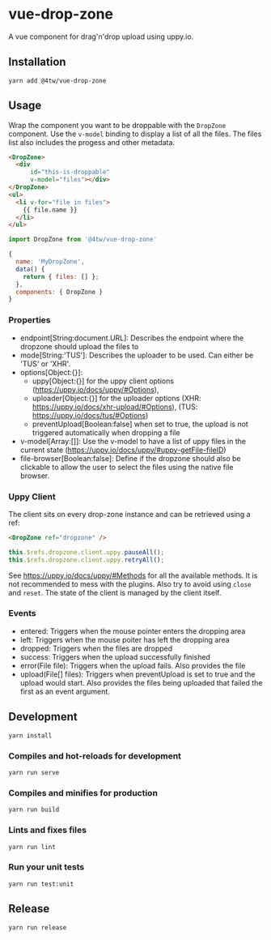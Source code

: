 # vue-drop-zone

A vue component for drag'n'drop upload using uppy.io.

## Installation

```
yarn add @4tw/vue-drop-zone
```

## Usage

Wrap the component you want to be droppable with the `DropZone` component.
Use the `v-model` binding to display a list of all the files.
The files list also includes the progess and other metadata.

``` html
<DropZone>
  <div
      id="this-is-droppable"
      v-model="files"></div>
</DropZone>
<ul>
  <li v-for="file in files">
    {{ file.name }}
  </li>
</ul>
```

``` javascript
import DropZone from '@4tw/vue-drop-zone'

{
  name: 'MyDropZone',
  data() {
    return { files: [] };
  },
  components: { DropZone }
}
```

### Properties

- endpoint[String:document.URL]: Describes the endpoint where the dropzone should upload the files to
- mode[String:'TUS']: Describes the uploader to be used. Can either be 'TUS' or 'XHR'.
- options[Object:{}]:
  - uppy[Object:{}] for the uppy client options (https://uppy.io/docs/uppy/#Options),
  - uploader[Object:{}] for the uploader options (XHR: https://uppy.io/docs/xhr-upload/#Options), (TUS: https://uppy.io/docs/tus/#Options)
  - preventUpload[Boolean:false] when set to true, the upload is not triggered automatically when dropping a file
- v-model[Array:[]]: Use the v-model to have a list of uppy files in the current state (https://uppy.io/docs/uppy/#uppy-getFile-fileID)
- file-browser[Boolean:false]: Define if the dropzone should also be clickable to allow the user
to select the files using the native file browser.

### Uppy Client

The client sits on every drop-zone instance and can be retrieved using a ref:

``` html
<DropZone ref="dropzone" />
```

``` javascript
this.$refs.dropzone.client.uppy.pauseAll();
this.$refs.dropzone.client.uppy.retryAll();
```

See https://uppy.io/docs/uppy/#Methods for all the available methods.
It is not recommended to mess with the plugins.
Also try to avoid using `close` and `reset`. The state of the client is managed
by the client itself.

### Events

- entered: Triggers when the mouse pointer enters the dropping area
- left: Triggers when the mouse poiter has left the dropping area
- dropped: Triggers when the files are dropped
- success: Triggers when the upload successfully finished
- error(File file): Triggers when the upload fails. Also provides the file
- upload(File[] files): Triggers when preventUpload is set to true and the upload would start. Also provides the files being uploaded
that failed the first as an event argument.

## Development
```
yarn install
```

### Compiles and hot-reloads for development
```
yarn run serve
```

### Compiles and minifies for production
```
yarn run build
```

### Lints and fixes files
```
yarn run lint
```

### Run your unit tests
```
yarn run test:unit
```

## Release

```
yarn run release
```
